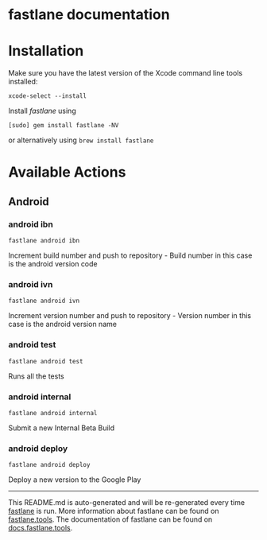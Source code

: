 fastlane documentation
================
# Installation

Make sure you have the latest version of the Xcode command line tools installed:

```
xcode-select --install
```

Install _fastlane_ using
```
[sudo] gem install fastlane -NV
```
or alternatively using `brew install fastlane`

# Available Actions
## Android
### android ibn
```
fastlane android ibn
```
Increment build number and push to repository - Build number in this case is the android version code
### android ivn
```
fastlane android ivn
```
Increment version number and push to repository - Version number in this case is the android version name
### android test
```
fastlane android test
```
Runs all the tests
### android internal
```
fastlane android internal
```
Submit a new Internal Beta Build
### android deploy
```
fastlane android deploy
```
Deploy a new version to the Google Play

----

This README.md is auto-generated and will be re-generated every time [fastlane](https://fastlane.tools) is run.
More information about fastlane can be found on [fastlane.tools](https://fastlane.tools).
The documentation of fastlane can be found on [docs.fastlane.tools](https://docs.fastlane.tools).
